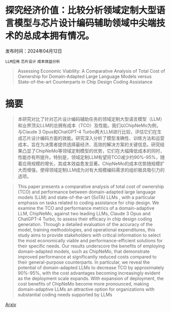# 探究经济价值：比较分析领域定制大型语言模型与芯片设计编码辅助领域中尖端技术的总成本拥有情况。

发布时间：2024年04月12日

`LLM应用` `芯片设计` `成本效益分析`

> Assessing Economic Viability: A Comparative Analysis of Total Cost of Ownership for Domain-Adapted Large Language Models versus State-of-the-art Counterparts in Chip Design Coding Assistance

# 摘要

> 本研究对比了针对芯片设计编码辅助任务的领域定制大型语言模型（LLM）和业界顶尖LLM的总拥有成本（TCO）及性能。我们以ChipNeMo为例，与Claude 3 Opus和ChatGPT-4 Turbo两大LLM进行比较，评估它们在生成芯片设计编码方面的效能。研究深入分析了模型准确性、训练方法和运营成本，旨在为决策者提供选择最经济、高效的解决方案的关键信息。研究结果凸显了ChipNeMo等领域定制模型的优势，它们在大幅降低成本的同时，性能亦有所提升。特别是，领域定制LLM有望将TCO减少约90%-95%，随着应用规模的增长，其成本效益愈发显著。ChipNeMo的成本优势随规模扩大而增强，使得领域定制LLM成为对有大规模编码需求的组织极具吸引力的选项。

> This paper presents a comparative analysis of total cost of ownership (TCO) and performance between domain-adapted large language models (LLM) and state-of-the-art (SoTA) LLMs , with a particular emphasis on tasks related to coding assistance for chip design. We examine the TCO and performance metrics of a domain-adaptive LLM, ChipNeMo, against two leading LLMs, Claude 3 Opus and ChatGPT-4 Turbo, to assess their efficacy in chip design coding generation. Through a detailed evaluation of the accuracy of the model, training methodologies, and operational expenditures, this study aims to provide stakeholders with critical information to select the most economically viable and performance-efficient solutions for their specific needs. Our results underscore the benefits of employing domain-adapted models, such as ChipNeMo, that demonstrate improved performance at significantly reduced costs compared to their general-purpose counterparts. In particular, we reveal the potential of domain-adapted LLMs to decrease TCO by approximately 90%-95%, with the cost advantages becoming increasingly evident as the deployment scale expands. With expansion of deployment, the cost benefits of ChipNeMo become more pronounced, making domain-adaptive LLMs an attractive option for organizations with substantial coding needs supported by LLMs

[Arxiv](https://arxiv.org/abs/2404.08850)